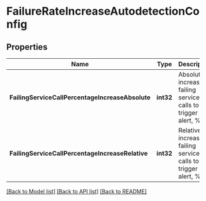 # FailureRateIncreaseAutodetectionConfig

## Properties
Name | Type | Description | Notes
------------ | ------------- | ------------- | -------------
**FailingServiceCallPercentageIncreaseAbsolute** | **int32** | Absolute increase of failing service calls to trigger an alert, %. | [default to null]
**FailingServiceCallPercentageIncreaseRelative** | **int32** | Relative increase of failing service calls to trigger an alert, %. | [default to null]

[[Back to Model list]](../README.md#documentation-for-models) [[Back to API list]](../README.md#documentation-for-api-endpoints) [[Back to README]](../README.md)


